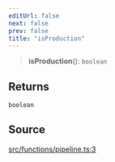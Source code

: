 ```yaml
---
editUrl: false
next: false
prev: false
title: "isProduction"
---
```


> **isProduction**(): `boolean`

## Returns

`boolean`

## Source

[src/functions/pipeline.ts:3](https://github.com/relishinc/dill-pixel/blob/543438455c9a47928084300159416186c2aa1095/src/functions/pipeline.ts#L3)
